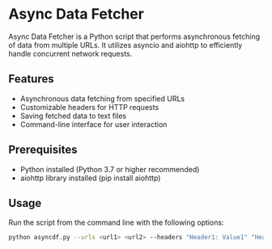 # Async Data Fetcher

Async Data Fetcher is a Python script that performs asynchronous fetching of data from multiple URLs. It utilizes asyncio and aiohttp to efficiently handle concurrent network requests.

## Features

- Asynchronous data fetching from specified URLs
- Customizable headers for HTTP requests
- Saving fetched data to text files
- Command-line interface for user interaction

## Prerequisites

- Python installed (Python 3.7 or higher recommended)
- aiohttp library installed (pip install aiohttp)

## Usage

Run the script from the command line with the following options:

```bash
python asyncdf.py --urls <url1> <url2> --headers "Header1: Value1" "Header2: Value2" --output-dir <output_directory>